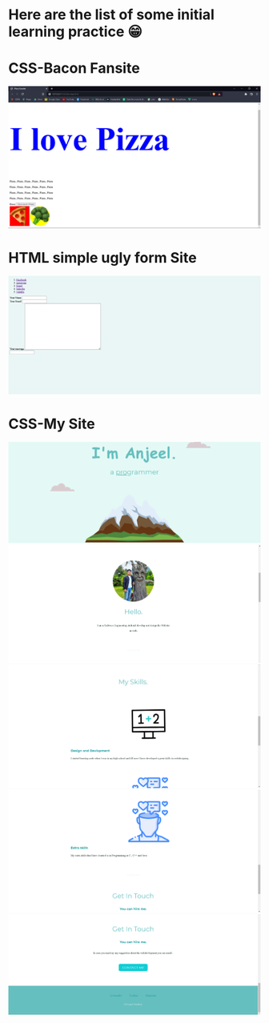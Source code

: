 <h1>Here are the list of some initial learning practice 😁</h1>

<h1>CSS-Bacon Fansite</h1>
<img src="CSS-Bacon Fansite/Images/fansite.png">

<h1>HTML simple ugly form Site</h1>
<img src="HTML-personal Site/images/HTML form.png">

<h1>CSS-My Site</h1>
<img src="CSS-My Site/images/CSSone.png">
<img src="CSS-My Site/images/CSStwo.png">
<img src="CSS-My Site/images/CSSthree.png">
<img src="CSS-My Site/images/CSSfour.png">
<img src="CSS-My Site/images/CSSfive.png">


